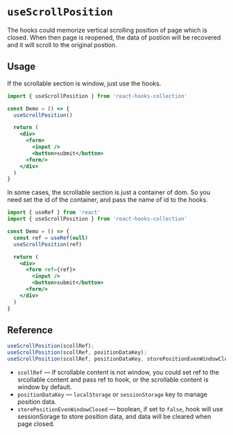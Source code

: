 # `useScrollPosition`

The hooks could memorize vertical scrolling position of page which is closed. When then page is reopened, the data of postion will be recovered and it will scroll to the original postion.

## Usage

If the scrollable section is window, just use the hooks.

```jsx
import { useScrollPosition } from 'react-hooks-collection'

const Demo = () => {
  useScrollPosition()

  return (
    <div>
      <form>
        <input />
        <button>submit</button>
      <form/>
    </div>
  )
}
```

In some cases, the scrollable section is just a container of dom. So you need set the id of the container, and pass the name of id to the hooks.

```jsx
import { useRef } from 'react'
import { useScrollPosition } from 'react-hooks-collection'

const Demo = () => {
  const ref = useRef(null)
  useScrollPosition(ref)

  return (
    <div>
      <form ref={ref}>
        <input />
        <button>submit</button>
      <form/>
    </div>
  )
}
```

## Reference

```js
useScrollPosition(scollRef);
useScrollPosition(scollRef, positionDataKey);
useScrollPosition(scollRef, positionDataKey, storePositionEvenWindowClosed);
```

- `scollRef` &mdash; If scrollable content is not window, you could set ref to the srcollable content and pass ref to hook, or the scrollable content is window by default.
- `positionDataKey` &mdash; `localStorage` or `sessionStorage` key to manage position data.
- `storePositionEvenWindowClosed` &mdash; boolean, if set to `false`, hook will use sessionSorage to store position data, and data will be cleared when page closed.
